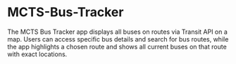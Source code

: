 # MCTS-Bus-Tracker
The MCTS Bus Tracker app displays all buses on routes via Transit API on a map. Users can access specific bus details and search for bus routes, while the app highlights a chosen route and shows all current buses on that route with exact locations.
